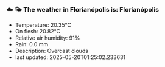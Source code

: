 ### ☁️ 🌤️  The weather in Florianópolis is: Florianópolis

- Temperature: 20.35°C
- On flesh: 20.82°C
- Relative air humidity: 91%
- Rain: 0.0 mm
- Description: Overcast clouds
- last updated: 2025-05-20T01:25:02.233631
